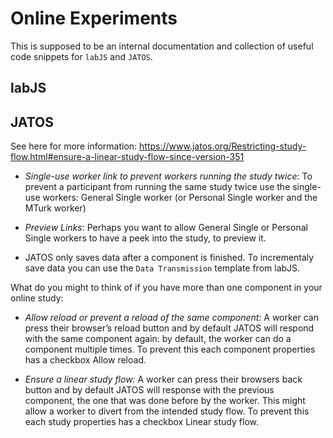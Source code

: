 
# Online Experiments

This is supposed to be an internal documentation and collection of useful code snippets for `labJS` and `JATOS`.  

## labJS

## JATOS

See here for more information: https://www.jatos.org/Restricting-study-flow.html#ensure-a-linear-study-flow-since-version-351

-  *Single-use worker link to prevent workers running the study twice:* To prevent a participant from running the same study twice use the single-use workers: General Single worker (or Personal Single worker and the MTurk worker)
   
- *Preview Links*: Perhaps you want to allow General Single or Personal Single workers to have a peek into the study, to preview it.

- JATOS only saves data after a component is finished. To incrementaly save data you can use the `Data Transmission` template from labJS.


What do you might to think of if you have more than one component in your online study:

- *Allow reload or prevent a reload of the same component:*  A worker can press their browser’s reload button and by  default JATOS will respond with the same component again: by default, the worker can do a component multiple times. To prevent this each component properties has a checkbox Allow reload.
 
 
 - *Ensure a linear study flow:* A worker can press their browsers back button and by default JATOS will  response with the previous component, the one that was done before by the worker.  This might allow a worker to divert from the intended study flow.  To prevent this each study properties has a checkbox Linear study flow.

